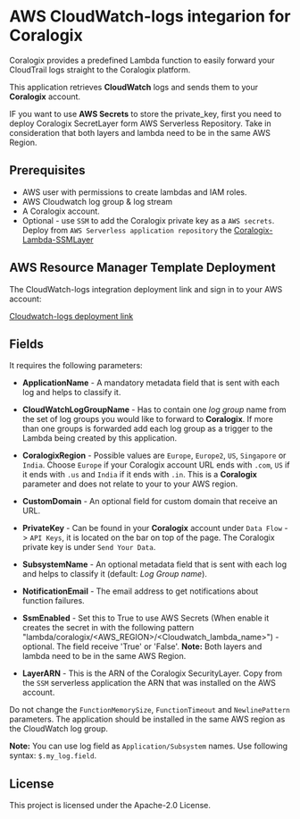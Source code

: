 # AWS CloudWatch-logs integarion for Coralogix

Coralogix provides a predefined Lambda function to easily forward your CloudTrail logs straight to the Coralogix platform.

This application retrieves **CloudWatch** logs and sends them to your **Coralogix** account.

IF you want to use **AWS Secrets** to store the private_key, first you need to deploy Coralogix SecretLayer form AWS Serverless Repository.
Take in consideration that both layers and lambda need to be in the same AWS Region.

## Prerequisites

* AWS user with permissions to create lambdas and IAM roles.
* AWS Cloudwatch log group & log stream
* A Coralogix account.
* Optional - use ``SSM`` to add the Coralogix private key as a ``AWS secrets``. Deploy from ``AWS Serverless application repository`` the [Coralogix-Lambda-SSMLayer](https://serverlessrepo.aws.amazon.com/applications/eu-central-1/597078901540/Coralogix-Lambda-SSMLayer)

## AWS Resource Manager Template Deployment

The CloudWatch-logs integration deployment link and sign in to your AWS account:

[Cloudwatch-logs deployment link]([https://eu-west-1.console.aws.amazon.com/lambda/home?region=eu-west-1#/create/app?applicationId=arn:aws:serverlessrepo:eu-central-1:597078901540:applications/Coralogix-CloudWatch](https://serverlessrepo.aws.amazon.com/applications/eu-central-1/597078901540/Coralogix-CloudWatch))


## Fields

It requires the following parameters:

* **ApplicationName** - A mandatory metadata field that is sent with each log and helps to classify it.

* **CloudWatchLogGroupName** - Has to contain one *log group* name from the set of log groups you would like to forward to **Coralogix**. If more than one groups is forwarded add each log group as a trigger to the Lambda being created by this application.

* **CoralogixRegion** - Possible values are `Europe`, `Europe2`, `US`, `Singapore` or `India`. Choose `Europe` if your Coralogix account URL ends with `.com`, `US` if it ends with `.us` and `India` if it ends with `.in`. This is a **Coralogix** parameter and does not relate to your to your AWS region.

* **CustomDomain** - An optional field for custom domain that receive an URL. 

* **PrivateKey** - Can be found in your **Coralogix** account under `Data Flow` -> `API Keys`, it is located on the bar on top of the page. The Coralogix private key is under `Send Your Data`. 

* **SubsystemName** - An optional metadata field that is sent with each log and helps to classify it (default: *Log Group name*).

* **NotificationEmail** - The email address to get notifications about function failures.

* **SsmEnabled** - Set this to True to use AWS Secrets  (When enable it creates the secret in with the following pattern "lambda/coralogix/<AWS_REGION>/<Cloudwatch_lambda_name>") - optional. The field receive 'True' or 'False'. 
**Note:** Both layers and lambda need to be in the same AWS Region.


* **LayerARN** - This is the ARN of the Coralogix SecurityLayer. Copy from the ``SSM`` serverless application the ARN that was installed on the AWS account. 

Do not change the `FunctionMemorySize`, `FunctionTimeout` and `NewlinePattern` parameters. The application should be installed in the same AWS region as the CloudWatch log group.

**Note:** You can use log field as `Application/Subsystem` names. Use following syntax: `$.my_log.field`.


## License

This project is licensed under the Apache-2.0 License.
